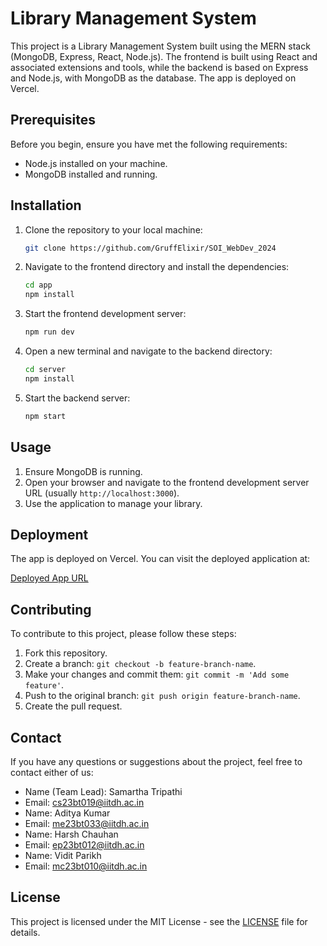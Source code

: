 # Library Management System

This project is a Library Management System built using the MERN stack (MongoDB, Express, React, Node.js). The frontend is built using React and associated extensions and tools, while the backend is based on Express and Node.js, with MongoDB as the database. The app is deployed on Vercel.

## Prerequisites

Before you begin, ensure you have met the following requirements:

- Node.js installed on your machine.
- MongoDB installed and running.

## Installation

1. Clone the repository to your local machine:

    ```bash
    git clone https://github.com/GruffElixir/SOI_WebDev_2024
    ```

2. Navigate to the frontend directory and install the dependencies:

    ```bash
    cd app
    npm install
    ```

3. Start the frontend development server:

    ```bash
    npm run dev
    ```

4. Open a new terminal and navigate to the backend directory:

    ```bash
    cd server
    npm install
    ```

5. Start the backend server:

    ```bash
    npm start
    ```

## Usage

1. Ensure MongoDB is running.
2. Open your browser and navigate to the frontend development server URL (usually `http://localhost:3000`).
3. Use the application to manage your library.

## Deployment

The app is deployed on Vercel. You can visit the deployed application at:

[Deployed App URL](https://soi-web-dev-2024-frontend.vercel.app)

## Contributing

To contribute to this project, please follow these steps:

1. Fork this repository.
2. Create a branch: `git checkout -b feature-branch-name`.
3. Make your changes and commit them: `git commit -m 'Add some feature'`.
4. Push to the original branch: `git push origin feature-branch-name`.
5. Create the pull request.

## Contact

If you have any questions or suggestions about the project, feel free to contact either of us:

- Name (Team Lead): Samartha Tripathi
- Email: cs23bt019@iitdh.ac.in
- Name: Aditya Kumar
- Email: me23bt033@iitdh.ac.in
- Name: Harsh Chauhan
- Email: ep23bt012@iitdh.ac.in
- Name: Vidit Parikh
- Email: mc23bt010@iitdh.ac.in

## License

This project is licensed under the MIT License - see the [LICENSE](LICENSE) file for details.
